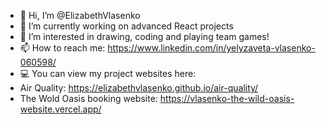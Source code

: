 - 👋 Hi, I’m @ElizabethVlasenko
- 🌱 I’m currently working on advanced React projects
- 👀 I’m interested in drawing, coding and playing team games!
- 📫 How to reach me: https://www.linkedin.com/in/yelyzaveta-vlasenko-060598/
- 💻 You can view my project websites here: 
- Air Quality: https://elizabethvlasenko.github.io/air-quality/
- The Wold Oasis booking website: https://vlasenko-the-wild-oasis-website.vercel.app/
<!---
ElizabethVlasenko/ElizabethVlasenko is a ✨ special ✨ repository because its `README.md` (this file) appears on your GitHub profile.
You can click the Preview link to take a look at your changes.
--->
